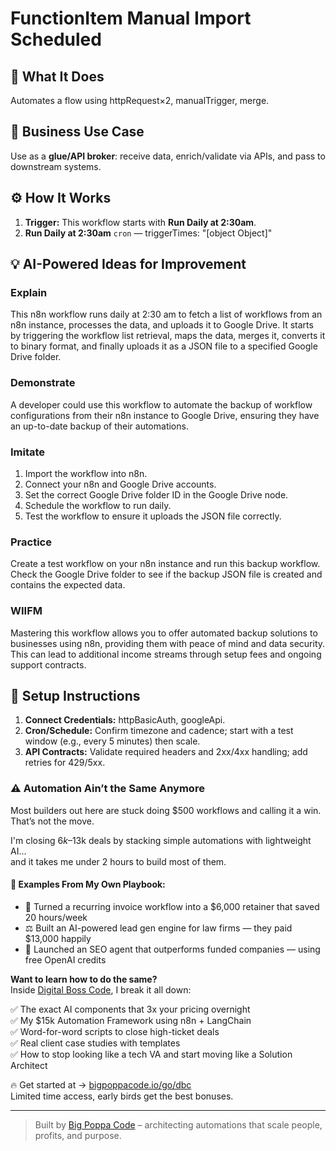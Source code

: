 # FunctionItem Manual Import Scheduled
  ## 🚀 What It Does
  Automates a flow using httpRequest×2, manualTrigger, merge.
  
  ## 💼 Business Use Case
  Use as a **glue/API broker**: receive data, enrich/validate via APIs, and pass to downstream systems.
  
  ## ⚙️ How It Works
  1. **Trigger:** This workflow starts with **Run Daily at 2:30am**.
  2. **Run Daily at 2:30am** `cron` — triggerTimes: "[object Object]"
  
  ## 💡 AI-Powered Ideas for Improvement
  ### Explain
This n8n workflow runs daily at 2:30 am to fetch a list of workflows from an n8n instance, processes the data, and uploads it to Google Drive. It starts by triggering the workflow list retrieval, maps the data, merges it, converts it to binary format, and finally uploads it as a JSON file to a specified Google Drive folder.

### Demonstrate
A developer could use this workflow to automate the backup of workflow configurations from their n8n instance to Google Drive, ensuring they have an up-to-date backup of their automations.

### Imitate
1. Import the workflow into n8n.
2. Connect your n8n and Google Drive accounts.
3. Set the correct Google Drive folder ID in the Google Drive node.
4. Schedule the workflow to run daily.
5. Test the workflow to ensure it uploads the JSON file correctly.

### Practice
Create a test workflow on your n8n instance and run this backup workflow. Check the Google Drive folder to see if the backup JSON file is created and contains the expected data.

### WIIFM
Mastering this workflow allows you to offer automated backup solutions to businesses using n8n, providing them with peace of mind and data security. This can lead to additional income streams through setup fees and ongoing support contracts.
  
  ## 🔧 Setup Instructions
  1. **Connect Credentials:** httpBasicAuth, googleApi.
2. **Cron/Schedule:** Confirm timezone and cadence; start with a test window (e.g., every 5 minutes) then scale.
3. **API Contracts:** Validate required headers and 2xx/4xx handling; add retries for 429/5xx.
  
### ⚠️ Automation Ain’t the Same Anymore

Most builders out here are stuck doing $500 workflows and calling it a win.  
That’s not the move.  

I'm closing $6k–$13k deals by stacking simple automations with lightweight AI...  
and it takes me under 2 hours to build most of them.

#### 🧠 Examples From My Own Playbook:
- 🔁 Turned a recurring invoice workflow into a $6,000 retainer that saved 20 hours/week  
- ⚖️ Built an AI-powered lead gen engine for law firms — they paid $13,000 happily  
- 🚀 Launched an SEO agent that outperforms funded companies — using free OpenAI credits  

**Want to learn how to do the same?**  
Inside [Digital Boss Code](https://bigpoppacode.io/go/dbc), I break it all down:

✅ The exact AI components that 3x your pricing overnight  
✅ My $15k Automation Framework using n8n + LangChain  
✅ Word-for-word scripts to close high-ticket deals  
✅ Real client case studies with templates  
✅ How to stop looking like a tech VA and start moving like a Solution Architect  

🔥 Get started at → [bigpoppacode.io/go/dbc](https://bigpoppacode.io/go/dbc)  
Limited time access, early birds get the best bonuses.

---
> Built by [Big Poppa Code](https://bigpoppacode.io) – architecting automations that scale people, profits, and purpose.
  